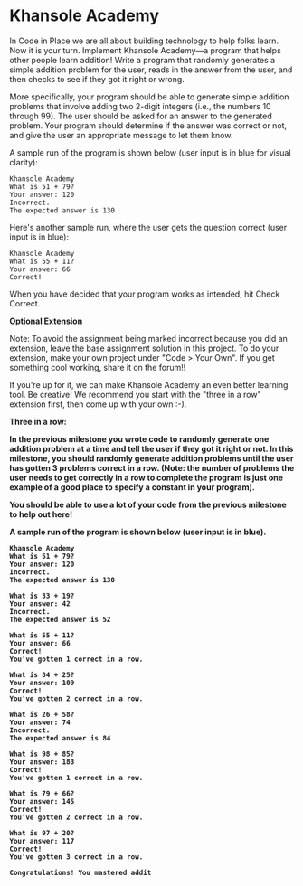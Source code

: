 # Khansole Academy

In Code in Place we are all about building technology to help folks learn. Now it is your turn. Implement Khansole Academy—a program that helps other people learn addition! Write a program that randomly generates a simple addition problem for the user, reads in the answer from the user, and then checks to see if they got it right or wrong.

More specifically, your program should be able to generate simple addition problems that involve adding two 2-digit integers (i.e., the numbers 10 through 99). The user should be asked for an answer to the generated problem. Your program should determine if the answer was correct or not, and give the user an appropriate message to let them know.

A sample run of the program is shown below (user input is in blue for visual clarity):

    Khansole Academy
    What is 51 + 79?
    Your answer: 120
    Incorrect.
    The expected answer is 130

Here's another sample run, where the user gets the question correct (user input is in blue):

    Khansole Academy
    What is 55 + 11?
    Your answer: 66
    Correct!

When you have decided that your program works as intended, hit Check Correct.

<b>Optional Extension</b>

Note: To avoid the assignment being marked incorrect because you did an extension, leave the base assignment solution in this project. To do your extension, make your own project under "Code > Your Own". If you get something cool working, share it on the forum!!

If you're up for it, we can make Khansole Academy an even better learning tool. Be creative! We recommend you start with the "three in a row" extension first, then come up with your own :-).

<b>Three in a row:<b>

In the previous milestone you wrote code to randomly generate one addition problem at a time and tell the user if they got it right or not. In this milestone, you should randomly generate addition problems until the user has gotten 3 problems correct in a row. (Note: the number of problems the user needs to get correctly in a row to complete the program is just one example of a good place to specify a constant in your program).

You should be able to use a lot of your code from the previous milestone to help out here!

A sample run of the program is shown below (user input is in blue).

    Khansole Academy
    What is 51 + 79? 
    Your answer: 120 
    Incorrect. 
    The expected answer is 130 

    What is 33 + 19? 
    Your answer: 42 
    Incorrect. 
    The expected answer is 52 

    What is 55 + 11? 
    Your answer: 66 
    Correct! 
    You've gotten 1 correct in a row. 

    What is 84 + 25? 
    Your answer: 109 
    Correct! 
    You've gotten 2 correct in a row. 

    What is 26 + 58? 
    Your answer: 74 
    Incorrect. 
    The expected answer is 84 

    What is 98 + 85? 
    Your answer: 183 
    Correct! 
    You've gotten 1 correct in a row. 

    What is 79 + 66? 
    Your answer: 145 
    Correct! 
    You've gotten 2 correct in a row. 

    What is 97 + 20? 
    Your answer: 117 
    Correct! 
    You've gotten 3 correct in a row. 

    Congratulations! You mastered addit